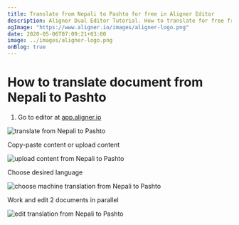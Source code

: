 ```yaml
---
title: Translate from Nepali to Pashto for free in Aligner Editor
description: Aligner Dual Editor Tutorial. How to translate for free from Nepali to Pashto. Aligner is multilingual document management platform. 
ogImage: "https://www.aligner.io/images/aligner-logo.png"
date: 2020-05-06T07:09:21+03:00
image: ../images/aligner-logo.png
onBlog: true
---
```


# How to translate document from Nepali to Pashto

1. Go to editor at [app.aligner.io](https://app.aligner.io "Aligner App web page")

![translate from Nepali to Pashto](../aligner-blank-editor.png "translate from Nepali to Pashto")

Copy-paste content or upload content

![upload content from Nepali to Pashto](../aligner-uploaded-document.png "upload content from Nepali to Pashto")

Choose desired language

![choose machine translation from Nepali to Pashto](../aligner-language-dropdown.png "choose machine translation from Nepali to Pashto")

Work and edit 2 documents in parallel

![edit translation from Nepali to Pashto](../aligner-double-sitded-editor.png "edit translation from Nepali to Pashto")

